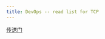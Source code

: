 ```yaml
---
title: DevOps -- read list for TCP
---
```


[传送门](http://mp.weixin.qq.com/mp/homepage?__biz=MzAwNDAxOTM5Mw==&hid=12&sn=a9e25ef9779f4c0d4f47cdf5b1221ee6&scene=126&clicktime=1588406226#wechat_redirect)
